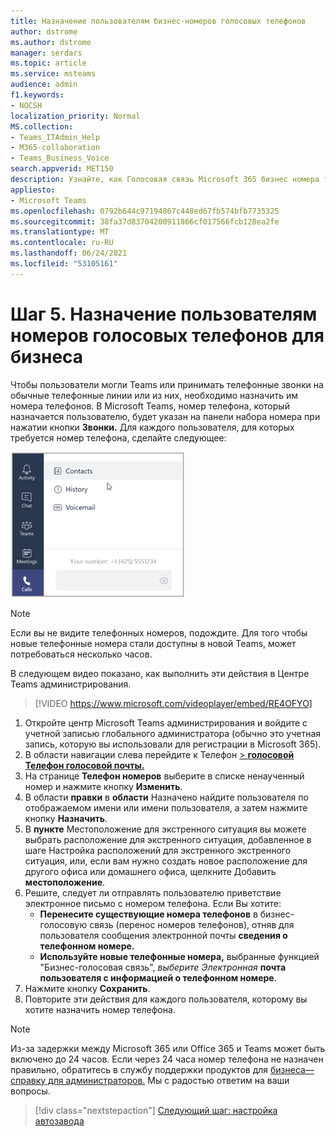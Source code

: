 ```yaml
---
title: Назначение пользователям бизнес-номеров голосовых телефонов
author: dstrome
ms.author: dstrome
manager: serdars
ms.topic: article
ms.service: msteams
audience: admin
f1.keywords:
- NOCSH
localization_priority: Normal
MS.collection:
- Teams_ITAdmin_Help
- M365-collaboration
- Teams_Business_Voice
search.appverid: MET150
description: Узнайте, как Голосовая связь Microsoft 365 бизнес номера телефонов пользователям в организации.
appliesto:
- Microsoft Teams
ms.openlocfilehash: 0792b644c97194867c448ed67fb574bfb7735325
ms.sourcegitcommit: 38fa37d83704200911866cf017566fcb128ea2fe
ms.translationtype: MT
ms.contentlocale: ru-RU
ms.lasthandoff: 06/24/2021
ms.locfileid: "53105161"
---
```

# <a name="step-5-assign-business-voice-phone-numbers-to-your-users"></a>Шаг 5. Назначение пользователям номеров голосовых телефонов для бизнеса

Чтобы пользователи могли Teams или принимать телефонные звонки на обычные телефонные линии или из них, необходимо назначить им номера телефонов. В Microsoft Teams, номер телефона, который назначается пользователю, будет указан на панели набора номера при нажатии кнопки **Звонки.** Для каждого пользователя, для которых требуется номер телефона, сделайте следующее:

![Номер телефона пользователя, отображаемого в Teams.](../media/teams-phone-number.png)

> [!NOTE]
> Если вы не видите телефонных номеров, подождите. Для того чтобы новые телефонные номера стали доступны в новой Teams, может потребоваться несколько часов.

В следующем видео показано, как выполнить эти действия в Центре Teams администрирования.

> [!VIDEO https://www.microsoft.com/videoplayer/embed/RE4OFYO]

1. Откройте центр Microsoft Teams администрирования и войдите с учетной записью глобального администратора (обычно это учетная запись, которую вы использовали для регистрации в Microsoft 365).
1. В области навигации слева перейдите к Телефон <a href="https://admin.teams.microsoft.com/phone-numbers" target="_blank">   >  **голосовой Телефон голосовой почты.**</a>
1. На странице **Телефон номеров** выберите в списке ненаученный номер и нажмите кнопку **Изменить**.  
1. В области **правки** в **области** Назначено найдите пользователя по отображаемом имени или имени пользователя, а затем нажмите кнопку **Назначить**.
1. В **пункте** Местоположение для экстренного ситуация вы можете [](set-up-emergency-locations.md) выбрать расположение для экстренного ситуация, добавленное в шаге Настройка расположений для экстренного экстренного ситуация, или, если вам нужно создать новое расположение для другого офиса или домашнего офиса, щелкните Добавить **местоположение**.
1. Решите, следует ли отправлять пользователю приветствие электронное письмо с номером телефона. Если Вы хотите:
    - **Перенесите существующие номера телефонов** в бизнес-голосовую связь (перенос номеров телефонов), отняв для пользователя сообщения электронной почты  **сведения о телефонном номере.**
    - **Используйте новые телефонные номера,** выбранные функцией "Бизнес-голосовая связь", *выберите Электронная* **почта пользователя с информацией о телефонном номере**.
1. Нажмите кнопку **Сохранить**.
1. Повторите эти действия для каждого пользователя, которому вы хотите назначить номер телефона.

> [!NOTE]
> Из-за задержки между Microsoft 365 или Office 365 и Teams может быть включено до 24 часов. Если через 24 часа номер телефона не назначен правильно, обратитесь в службу поддержки продуктов для [бизнеса— справку для администраторов.](/microsoft-365/admin/contact-support-for-business-products) Мы с радостью ответим на ваши вопросы.

> [!div class="nextstepaction"]
> [Следующий шаг: настройка автозавода](set-up-auto-attendant.md?tabs=general-info#steps)
